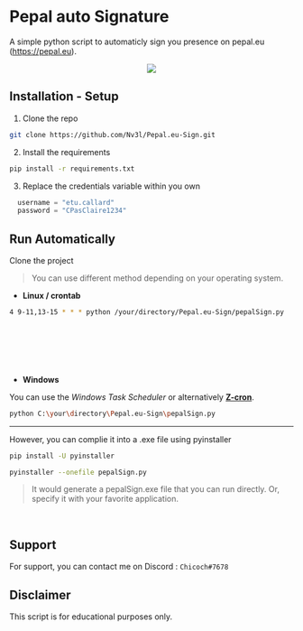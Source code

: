 
# Pepal auto Signature

A simple python script to automaticly sign you presence on pepal.eu (https://pepal.eu).

<div id="header" align="center">
  <img src="https://www.pepal.eu/images/logo_login_2.png"> 
</div>

## Installation - Setup

1. Clone the repo

```bash
git clone https://github.com/Nv3l/Pepal.eu-Sign.git
```

2. Install the requirements

```bash
pip install -r requirements.txt
```

3. Replace the credentials variable within you own

```python
  username = "etu.callard"
  password = "CPasClaire1234"
```



## Run Automatically



Clone the project

> You can use different method depending on your operating system.

- **Linux / crontab**

```bash
4 9-11,13-15 * * * python /your/directory/Pepal.eu-Sign/pepalSign.py
```
 
---

 


- **Windows**

You can use the *Windows Task Scheduler* or alternatively **[Z-cron](https://z-dbackup.de/en/z-cron-scheduler/)**.

```bash
python C:\your\directory\Pepal.eu-Sign\pepalSign.py
```


---


However, you can complie it into a .exe file using pyinstaller

```bash
pip install -U pyinstaller
```

```bash
pyinstaller --onefile pepalSign.py
```
> It would generate a pepalSign.exe file that you can run directly. Or, specify it with your favorite application.

 
## Support

For support, you can contact me on Discord : `Chicoch#7678`
  
## Disclaimer

This script is for educational purposes only.

